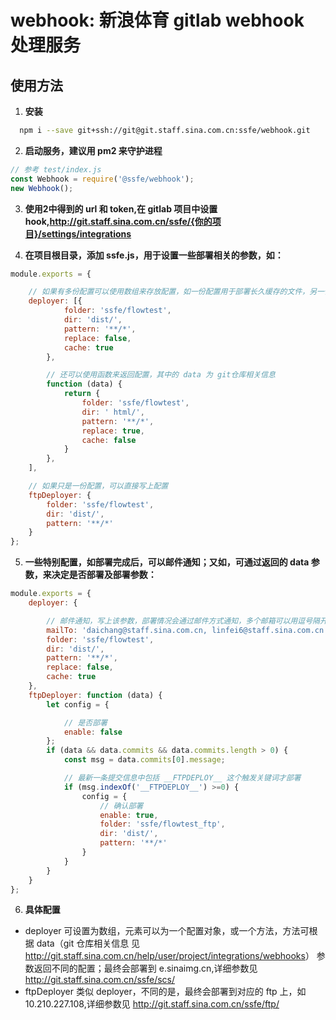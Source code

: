 

# webhook: 新浪体育 gitlab webhook 处理服务

## 使用方法

1. **安装**

```bash
  npm i --save git+ssh://git@git.staff.sina.com.cn:ssfe/webhook.git
```

2. **启动服务，建议用 pm2 来守护进程**
```js
// 参考 test/index.js
const Webhook = require('@ssfe/webhook');
new Webhook();
```

3. **使用2中得到的 url 和 token,在 gitlab 项目中设置 hook,http://git.staff.sina.com.cn/ssfe/{你的项目}/settings/integrations**

4. **在项目根目录，添加 ssfe.js，用于设置一些部署相关的参数，如：**
```js
module.exports = {

    // 如果有多份配置可以使用数组来存放配置，如一份配置用于部署长久缓存的文件，另一份配置用于部署没有缓存的文件（html）
    deployer: [{
            folder: 'ssfe/flowtest',
            dir: 'dist/',
            pattern: '**/*',
            replace: false,
            cache: true
        },

        // 还可以使用函数来返回配置，其中的 data 为 git仓库相关信息
        function (data) {
            return {
                folder: 'ssfe/flowtest',
                dir: ' html/',
                pattern: '**/*',
                replace: true,
                cache: false
            }
        },
    ],

    // 如果只是一份配置，可以直接写上配置
    ftpDeployer: {
        folder: 'ssfe/flowtest',
        dir: 'dist/',
        pattern: '**/*'
    }
};
```

5. **一些特别配置，如部署完成后，可以邮件通知；又如，可通过返回的 data 参数，来决定是否部署及部署参数：**
```js
module.exports = {
    deployer: {

        // 邮件通知，写上该参数，部署情况会通过邮件方式通知，多个邮箱可以用逗号隔开
        mailTo: 'daichang@staff.sina.com.cn, linfei6@staff.sina.com.cn',
        folder: 'ssfe/flowtest',
        dir: 'dist/',
        pattern: '**/*',
        replace: false,
        cache: true
    },
    ftpDeployer: function (data) {
        let config = {

            // 是否部署
            enable: false
        };
        if (data && data.commits && data.commits.length > 0) {
            const msg = data.commits[0].message;

            // 最新一条提交信息中包括 __FTPDEPLOY__ 这个触发关键词才部署
            if (msg.indexOf('__FTPDEPLOY__') >=0) {
                config = {
                    // 确认部署
                    enable: true,
                    folder: 'ssfe/flowtest_ftp',
                    dir: 'dist/',
                    pattern: '**/*'
                }
            }
        }
    }
};
```

6. **具体配置**
  - deployer 可设置为数组，元素可以为一个配置对象，或一个方法，方法可根据 data（git 仓库相关信息 见<http://git.staff.sina.com.cn/help/user/project/integrations/webhooks>） 参数返回不同的配置；最终会部署到 e.sinaimg.cn,详细参数见 <http://git.staff.sina.com.cn/ssfe/scs/>
  - ftpDeployer 类似 deployer，不同的是，最终会部署到对应的 ftp 上，如10.210.227.108,详细参数见 <http://git.staff.sina.com.cn/ssfe/ftp/>


